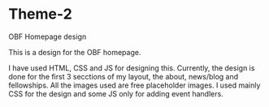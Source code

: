 # Theme-2
OBF Homepage design

This is a design for the OBF homepage.

I have used HTML, CSS and JS for designing this. Currently, the design is done for the first 3 secctions of my layout, the about, news/blog and fellowships.
All the images used are free placeholder images.
I used mainly CSS for the design and some JS only for adding event handlers.

